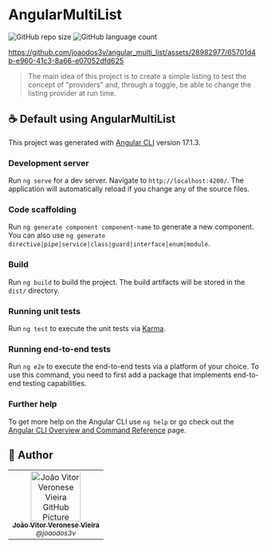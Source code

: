 # AngularMultiList

![GitHub repo size](https://img.shields.io/github/repo-size/joaodos3v/angular_multi_list?style=for-the-badge)
![GitHub language count](https://img.shields.io/github/languages/count/joaodos3v/angular_multi_list?style=for-the-badge)

https://github.com/joaodos3v/angular_multi_list/assets/28982977/65701d4b-e960-41c3-8a66-e07052dfd625

> The main idea of ​​this project is to create a simple listing to test the concept of "providers" and, through a toggle, be able to change the listing provider at run time.


## ☕ Default using AngularMultiList

This project was generated with [Angular CLI](https://github.com/angular/angular-cli) version 17.1.3.

### Development server

Run `ng serve` for a dev server. Navigate to `http://localhost:4200/`. The application will automatically reload if you change any of the source files.

### Code scaffolding

Run `ng generate component component-name` to generate a new component. You can also use `ng generate directive|pipe|service|class|guard|interface|enum|module`.

### Build

Run `ng build` to build the project. The build artifacts will be stored in the `dist/` directory.

### Running unit tests

Run `ng test` to execute the unit tests via [Karma](https://karma-runner.github.io).

### Running end-to-end tests

Run `ng e2e` to execute the end-to-end tests via a platform of your choice. To use this command, you need to first add a package that implements end-to-end testing capabilities.

### Further help

To get more help on the Angular CLI use `ng help` or go check out the [Angular CLI Overview and Command Reference](https://angular.io/cli) page.

## 🤝 Author

<table>
  <tr>
    <td align="center">
      <a href="#" title="defina o titulo do link">
        <img src="https://avatars3.githubusercontent.com/u/28982977" width="100px;" alt="João Vitor Veronese Vieira GitHub Picture"/><br>
        <sub>
          <b>João Vitor Veronese Vieira</b> <br>
          <i>@joaodos3v</i>
        </sub>
      </a>
    </td>
  </tr>
</table>
